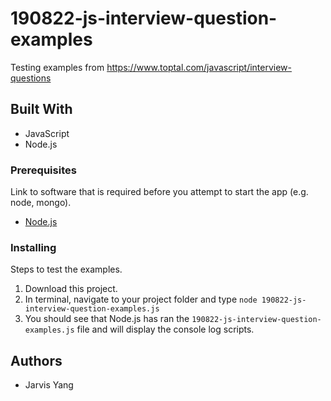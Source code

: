 # 190822-js-interview-question-examples
Testing examples from https://www.toptal.com/javascript/interview-questions

## Built With

- JavaScript
- Node.js

### Prerequisites

Link to software that is required before you attempt to start the app (e.g. node, mongo).

- [Node.js](https://nodejs.org/en/)

### Installing

Steps to test the examples.

1. Download this project.
2. In terminal, navigate to your project folder and type `node 190822-js-interview-question-examples.js`
3. You should see that Node.js has ran the `190822-js-interview-question-examples.js` file and will display the console log scripts.

## Authors

* Jarvis Yang
